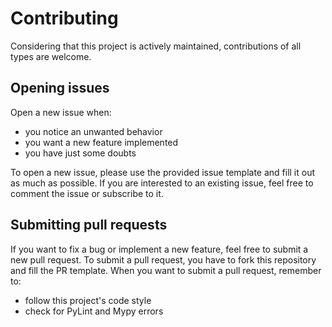 # Contributing
Considering that this project is actively maintained, contributions of all types are welcome.


## Opening issues
Open a new issue when:
- you notice an unwanted behavior
- you want a new feature implemented
- you have just some doubts

To open a new issue, please use the provided issue template and fill it out as much as possible.
If you are interested to an existing issue, feel free to comment the issue or subscribe to it.


## Submitting pull requests
If you want to fix a bug or implement a new feature, feel free to submit a new pull request.
To submit a pull request, you have to fork this repository and fill the PR template.
When you want to submit a pull request, remember to:
- follow this project's code style
- check for PyLint and Mypy errors
